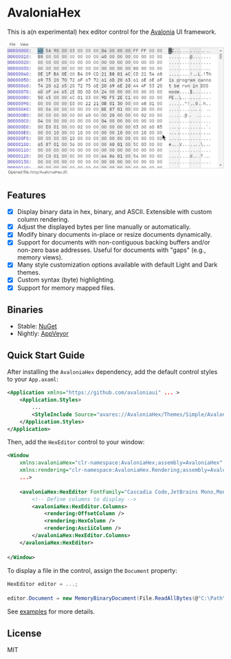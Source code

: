 # AvaloniaHex

This is a(n experimental) hex editor control for the [Avalonia](https://github.com/AvaloniaUI/Avalonia) UI framework.

![](assets/demo.gif)


## Features

- [x] Display binary data in hex, binary, and ASCII. Extensible with custom column rendering.
- [x] Adjust the displayed bytes per line manually or automatically.
- [x] Modify binary documents in-place or resize documents dynamically.
- [x] Support for documents with non-contiguous backing buffers and/or non-zero base addresses. Useful for documents with "gaps" (e.g., memory views).
- [x] Many style customization options available with default Light and Dark themes.
- [x] Custom syntax (byte) highlighting.
- [x] Support for memory mapped files.

## Binaries

- Stable: [NuGet](https://www.nuget.org/packages/AvaloniaHex)
- Nightly: [AppVeyor](https://ci.appveyor.com/project/Washi1337/avaloniahex/build/artifacts)


## Quick Start Guide

After installing the `AvaloniaHex` dependency, add the default control styles to your `App.axaml`:

```xml
<Application xmlns="https://github.com/avaloniaui" ... >
    <Application.Styles>
        ...
        <StyleInclude Source="avares://AvaloniaHex/Themes/Simple/AvaloniaHex.axaml"/>
    </Application.Styles>
</Application>
```

Then, add the `HexEditor` control to your window:

```xml
<Window
    xmlns:avaloniaHex="clr-namespace:AvaloniaHex;assembly=AvaloniaHex"
    xmlns:rendering="clr-namespace:AvaloniaHex.Rendering;assembly=AvaloniaHex"
    ...>
    
    <avaloniaHex:HexEditor FontFamily="Cascadia Code,JetBrains Mono,Monospace,monospace">
        <!-- Define columns to display -->
        <avaloniaHex:HexEditor.Columns>
            <rendering:OffsetColumn />
            <rendering:HexColumn />
            <rendering:AsciiColumn />
        </avaloniaHex:HexEditor.Columns>
    </avaloniaHex:HexEditor>

</Window>
```

To display a file in the control, assign the `Document` property:

```csharp
HexEditor editor = ...;

editor.Document = new MemoryBinaryDocument(File.ReadAllBytes(@"C:\Path\To\File.bin"));
```

See [examples](examples) for more details.


## License

MIT
